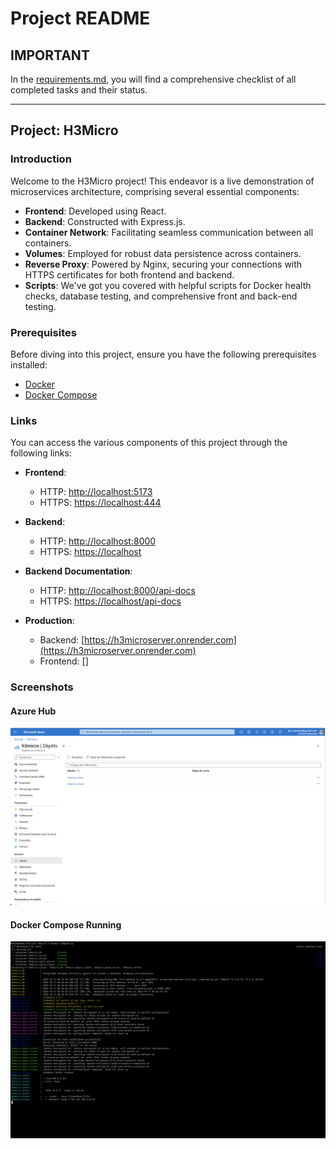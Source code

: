 # Project README

## IMPORTANT

In the [requirements.md](./requirements.md), you will find a comprehensive checklist of all completed tasks and their status.

---

## Project: H3Micro

### Introduction

Welcome to the H3Micro project! This endeavor is a live demonstration of microservices architecture, comprising several essential components:

-   **Frontend**: Developed using React.
-   **Backend**: Constructed with Express.js.
-   **Container Network**: Facilitating seamless communication between all containers.
-   **Volumes**: Employed for robust data persistence across containers.
-   **Reverse Proxy**: Powered by Nginx, securing your connections with HTTPS certificates for both frontend and backend.
-   **Scripts**: We've got you covered with helpful scripts for Docker health checks, database testing, and comprehensive front and back-end testing.

### Prerequisites

Before diving into this project, ensure you have the following prerequisites installed:

-   [Docker](https://www.docker.com/get-started)
-   [Docker Compose](https://docs.docker.com/compose/install)

### Links

You can access the various components of this project through the following links:

-   **Frontend**:

    -   HTTP: [http://localhost:5173](http://localhost:5173)
    -   HTTPS: [https://localhost:444](https://localhost:444)

-   **Backend**:

    -   HTTP: [http://localhost:8000](http://localhost:8000)
    -   HTTPS: [https://localhost](https://localhost)

-   **Backend Documentation**:

    -   HTTP: [http://localhost:8000/api-docs](http://localhost:8000/api-docs)
    -   HTTPS: [https://localhost/api-docs](https://localhost/api-docs)

-   **Production**:
    -   Backend: [https://h3microserver.onrender.com](https://h3microserver.onrender.com)
    -   Frontend: []

### Screenshots

#### Azure Hub

![Azure Hub](./images/azure_hub.png)

#### Docker Compose Running

![Docker Compose Running](./images/docker_compose_running.png)
